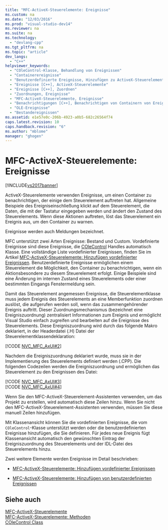 ```yaml
---
title: "MFC-ActiveX-Steuerelemente: Ereignisse"
ms.custom: na
ms.date: "12/03/2016"
ms.prod: "visual-studio-dev14"
ms.reviewer: na
ms.suite: na
ms.technology: 
  - "devlang-cpp"
ms.tgt_pltfrm: na
ms.topic: "article"
dev_langs: 
  - "C++"
helpviewer_keywords: 
  - "COleControl-Klasse, Behandlung von Ereignissen"
  - "Containerereignisse"
  - "Benutzerdefinierte Ereignisse, Hinzufügen zu ActiveX-Steuerelementen"
  - "Ereignisse [C++], ActiveX-Steuerelemente"
  - "Ereignisse [C++], Zuordnen"
  - "Zuordnungen, Ereignisse"
  - "MFC-ActiveX-Steuerelemente, Ereignisse"
  - "Benachrichtigungen [C++], Benachrichtigen von Containern von Ereignissen"
  - "OLE-Ereignisse"
  - "Bestandereignissen"
ms.assetid: e1e57e0c-206b-4923-a0b5-682c26564f74
caps.latest.revision: 10
caps.handback.revision: "6"
ms.author: "mblome"
manager: "ghogen"
---
```

# MFC-ActiveX-Steuerelemente: Ereignisse
[!INCLUDE[vs2017banner](../assembler/inline/includes/vs2017banner.md)]

ActiveX\-Steuerelemente verwenden Ereignisse, um einen Container zu benachrichtigen, der einige dem Steuerelement auftreten hat.  Allgemeine Beispiele des Ereigniseinschließung klickt auf dem Steuerelement, die Daten, die mit der Tastatur eingegeben werden und ändert den Zustand des Steuerelements.  Wenn diese Aktionen auftreten, löst das Steuerelement ein Ereignis aus, um den Container zu warnen.  
  
 Ereignisse werden auch Meldungen bezeichnet.  
  
 MFC unterstützt zwei Arten Ereignisse: Bestand und Custom.  Vordefinierte Ereignisse sind diese Ereignisse, die [COleControl](../mfc/reference/colecontrol-class.md) Handles automatisch Klasse.  Eine vollständige Liste vordefinierter Ereignissen, finden Sie im Artikel [MFC\-ActiveX\-Steuerelemente: Hinzufügen vordefinierter Ereignissen](../mfc/mfc-activex-controls-adding-stock-events-to-an-activex-control.md).  Benutzerdefinierte Ereignisse ermöglichen einem Steuerelement die Möglichkeit, den Container zu benachrichtigen, wenn ein Aktionsbesondere zu diesem Steuerelement erfolgt.  Einige Beispiele sind eine Änderung im internen Zustand eines Steuerelements oder einer bestimmten Eingangs Fenstermeldung sein.  
  
 Damit das Steuerelement angemessen Ereignisse, die Steuerelementklasse muss jedem Ereignis des Steuerelements an eine Memberfunktion zuordnen auslöst, die aufgerufen werden soll, wenn das zusammengehörender Ereignis auftritt.  Dieser Zuordnungsmechanismus \(bezeichnet eine Ereigniszuordnung\) zentralisiert Informationen zum Ereignis und ermöglicht Visual Studio einfach zugreifen und bearbeiten auf die Ereignisse des Steuerelements.  Diese Ereigniszuordnung wird durch das folgende Makro deklariert, in der Headerdatei \(.H\) Datei der Steuerelementklassendeklaration:  
  
 [!CODE [NVC_MFC_AxUI#2](../CodeSnippet/VS_Snippets_Cpp/NVC_MFC_AxUI#2)]  
  
 Nachdem die Ereigniszuordnung deklariert wurde, muss sie in der Implementierung des Steuerelements definiert werden \(.CPP\).  Die folgenden Codezeilen werden die Ereigniszuordnung und ermöglichen das Steuerelement zu den Ereignissen des Datei:  
  
 [!CODE [NVC_MFC_AxUI#3](../CodeSnippet/VS_Snippets_Cpp/NVC_MFC_AxUI#3)]  
[!CODE [NVC_MFC_AxUI#4](../CodeSnippet/VS_Snippets_Cpp/NVC_MFC_AxUI#4)]  
  
 Wenn Sie den MFC\-ActiveX\-Steuerelement\-Assistenten verwenden, um das Projekt zu erstellen, wird automatisch diese Zeilen hinzu.  Wenn Sie nicht den MFC\-ActiveX\-Steuerelement\-Assistenten verwenden, müssen Sie diese manuell Zeilen hinzufügen.  
  
 Mit Klassenansicht können Sie die vordefinierten Ereignisse, die vom `COleControl`\-Klasse unterstützt werden oder die benutzerdefinierten Ereignisse hinzufügen, die Sie definieren.  Für jedes neue Ereignis fügt Klassenansicht automatisch den gewünschten Eintrag der Ereigniszuordnung des Steuerelements und der IDL\-Datei des Steuerelements hinzu.  
  
 Zwei weitere Elemente werden Ereignisse im Detail beschrieben:  
  
-   [MFC\-ActiveX\-Steuerelemente: Hinzufügen vordefinierter Ereignissen](../mfc/mfc-activex-controls-adding-stock-events-to-an-activex-control.md)  
  
-   [MFC\-ActiveX\-Steuerelemente: Hinzufügen von benutzerdefinierten Ereignissen](../mfc/mfc-activex-controls-adding-custom-events.md)  
  
## Siehe auch  
 [MFC\-ActiveX\-Steuerelemente](../mfc/mfc-activex-controls.md)   
 [MFC\-ActiveX\-Steuerelemente: Methoden](../mfc/mfc-activex-controls-methods.md)   
 [COleControl Class](../mfc/reference/colecontrol-class.md)